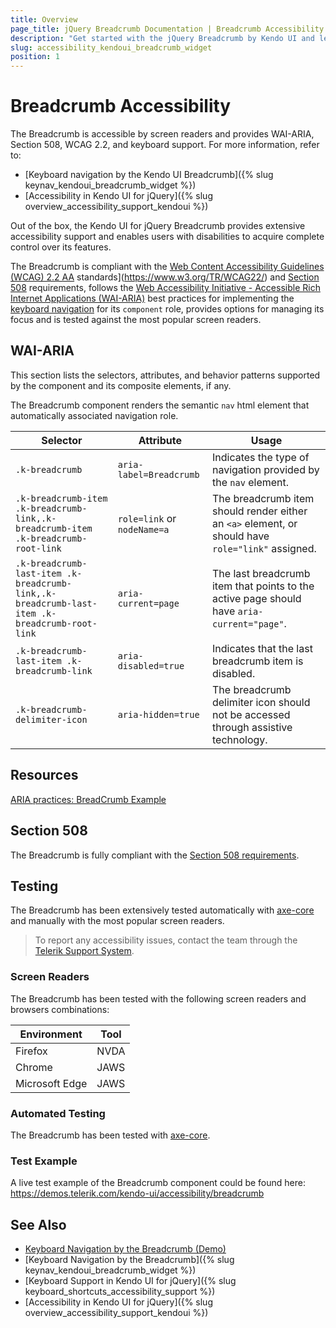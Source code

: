 ```yaml
---
title: Overview
page_title: jQuery Breadcrumb Documentation | Breadcrumb Accessibility
description: "Get started with the jQuery Breadcrumb by Kendo UI and learn about its accessibility support for WAI-ARIA, Section 508, and WCAG 2.2."
slug: accessibility_kendoui_breadcrumb_widget
position: 1
---
```


# Breadcrumb Accessibility

The Breadcrumb is accessible by screen readers and provides WAI-ARIA, Section 508, WCAG 2.2, and keyboard support.
 For more information, refer to:
* [Keyboard navigation by the Kendo UI Breadcrumb]({% slug keynav_kendoui_breadcrumb_widget %})
* [Accessibility in Kendo UI for jQuery]({% slug overview_accessibility_support_kendoui %})




Out of the box, the Kendo UI for jQuery Breadcrumb provides extensive accessibility support and enables users with disabilities to acquire complete control over its features.


The Breadcrumb is compliant with the [Web Content Accessibility Guidelines (WCAG) 2.2  AA](https://www.w3.org/TR/WCAG22/) standards](https://www.w3.org/TR/WCAG22/) and [Section 508](http://www.section508.gov/) requirements, follows the [Web Accessibility Initiative - Accessible Rich Internet Applications (WAI-ARIA)](https://www.w3.org/WAI/ARIA/apg/) best practices for implementing the [keyboard navigation](#keyboard-navigation) for its `component` role, provides options for managing its focus and is tested against the most popular screen readers.

## WAI-ARIA


This section lists the selectors, attributes, and behavior patterns supported by the component and its composite elements, if any.


The Breadcrumb component renders the semantic `nav` html element that automatically associated navigation role.

| Selector | Attribute | Usage |
| -------- | --------- | ----- |
| `.k-breadcrumb` | `aria-label=Breadcrumb` | Indicates the type of navigation provided by the `nav` element. |
| `.k-breadcrumb-item .k-breadcrumb-link,.k-breadcrumb-item .k-breadcrumb-root-link` | `role=link` or `nodeName=a` | The breadcrumb item should render either an `<a>` element, or should have `role="link"` assigned. |
| `.k-breadcrumb-last-item .k-breadcrumb-link,.k-breadcrumb-last-item .k-breadcrumb-root-link` | `aria-current=page` | The last breadcrumb item that points to the active page should have `aria-current="page"`. |
| `.k-breadcrumb-last-item .k-breadcrumb-link` | `aria-disabled=true` | Indicates that the last breadcrumb item is disabled. |
| `.k-breadcrumb-delimiter-icon` | `aria-hidden=true` | The breadcrumb delimiter icon should not be accessed through assistive technology. |

## Resources

[ARIA practices: BreadCrumb Example](https://www.w3.org/WAI/ARIA/apg/example-index/breadcrumb/index.html)

## Section 508


The Breadcrumb is fully compliant with the [Section 508 requirements](http://www.section508.gov/).

## Testing


The Breadcrumb has been extensively tested automatically with [axe-core](https://github.com/dequelabs/axe-core) and manually with the most popular screen readers.

> To report any accessibility issues, contact the team through the [Telerik Support System](https://www.telerik.com/account/support-center).

### Screen Readers


The Breadcrumb has been tested with the following screen readers and browsers combinations:

| Environment | Tool |
| ----------- | ---- |
| Firefox | NVDA |
| Chrome | JAWS |
| Microsoft Edge | JAWS |



### Automated Testing
The Breadcrumb has been tested with [axe-core](https://github.com/dequelabs/axe-core).
### Test Example
A live test example of the Breadcrumb component could be found here: https://demos.telerik.com/kendo-ui/accessibility/breadcrumb
## See Also
* [Keyboard Navigation by the Breadcrumb (Demo)](https://demos.telerik.com/kendo-ui/breadcrumb/keyboard-navigation)
* [Keyboard Navigation by the Breadcrumb]({% slug keynav_kendoui_breadcrumb_widget %})
* [Keyboard Support in Kendo UI for jQuery]({% slug keyboard_shortcuts_accessibility_support %})
* [Accessibility in Kendo UI for jQuery]({% slug overview_accessibility_support_kendoui %})